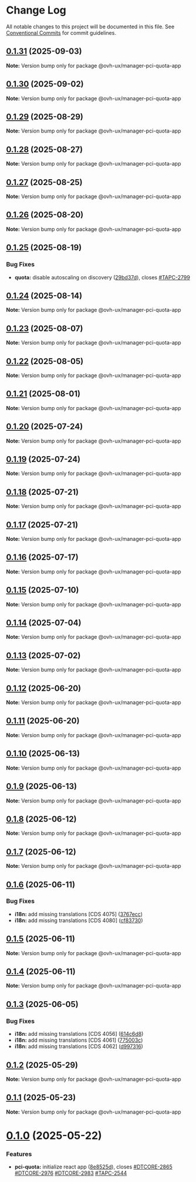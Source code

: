 # Change Log

All notable changes to this project will be documented in this file.
See [Conventional Commits](https://conventionalcommits.org) for commit guidelines.

## [0.1.31](https://github.com/ovh/manager/compare/@ovh-ux/manager-pci-quota-app@0.1.30...@ovh-ux/manager-pci-quota-app@0.1.31) (2025-09-03)

**Note:** Version bump only for package @ovh-ux/manager-pci-quota-app





## [0.1.30](https://github.com/ovh/manager/compare/@ovh-ux/manager-pci-quota-app@0.1.29...@ovh-ux/manager-pci-quota-app@0.1.30) (2025-09-02)

**Note:** Version bump only for package @ovh-ux/manager-pci-quota-app





## [0.1.29](https://github.com/ovh/manager/compare/@ovh-ux/manager-pci-quota-app@0.1.28...@ovh-ux/manager-pci-quota-app@0.1.29) (2025-08-29)

**Note:** Version bump only for package @ovh-ux/manager-pci-quota-app





## [0.1.28](https://github.com/ovh/manager/compare/@ovh-ux/manager-pci-quota-app@0.1.27...@ovh-ux/manager-pci-quota-app@0.1.28) (2025-08-27)

**Note:** Version bump only for package @ovh-ux/manager-pci-quota-app





## [0.1.27](https://github.com/ovh/manager/compare/@ovh-ux/manager-pci-quota-app@0.1.26...@ovh-ux/manager-pci-quota-app@0.1.27) (2025-08-25)

**Note:** Version bump only for package @ovh-ux/manager-pci-quota-app





## [0.1.26](https://github.com/ovh/manager/compare/@ovh-ux/manager-pci-quota-app@0.1.25...@ovh-ux/manager-pci-quota-app@0.1.26) (2025-08-20)

**Note:** Version bump only for package @ovh-ux/manager-pci-quota-app





## [0.1.25](https://github.com/ovh/manager/compare/@ovh-ux/manager-pci-quota-app@0.1.24...@ovh-ux/manager-pci-quota-app@0.1.25) (2025-08-19)


### Bug Fixes

* **quota:** disable autoscaling on discovery ([29bd37d](https://github.com/ovh/manager/commit/29bd37d1fe81fc0f5015e0559f5b6ea1b520dc91)), closes [#TAPC-2799](https://github.com/ovh/manager/issues/TAPC-2799)





## [0.1.24](https://github.com/ovh/manager/compare/@ovh-ux/manager-pci-quota-app@0.1.23...@ovh-ux/manager-pci-quota-app@0.1.24) (2025-08-14)

**Note:** Version bump only for package @ovh-ux/manager-pci-quota-app





## [0.1.23](https://github.com/ovh/manager/compare/@ovh-ux/manager-pci-quota-app@0.1.22...@ovh-ux/manager-pci-quota-app@0.1.23) (2025-08-07)

**Note:** Version bump only for package @ovh-ux/manager-pci-quota-app





## [0.1.22](https://github.com/ovh/manager/compare/@ovh-ux/manager-pci-quota-app@0.1.21...@ovh-ux/manager-pci-quota-app@0.1.22) (2025-08-05)

**Note:** Version bump only for package @ovh-ux/manager-pci-quota-app





## [0.1.21](https://github.com/ovh/manager/compare/@ovh-ux/manager-pci-quota-app@0.1.20...@ovh-ux/manager-pci-quota-app@0.1.21) (2025-08-01)

**Note:** Version bump only for package @ovh-ux/manager-pci-quota-app





## [0.1.20](https://github.com/ovh/manager/compare/@ovh-ux/manager-pci-quota-app@0.1.19...@ovh-ux/manager-pci-quota-app@0.1.20) (2025-07-24)

**Note:** Version bump only for package @ovh-ux/manager-pci-quota-app





## [0.1.19](https://github.com/ovh/manager/compare/@ovh-ux/manager-pci-quota-app@0.1.18...@ovh-ux/manager-pci-quota-app@0.1.19) (2025-07-24)

**Note:** Version bump only for package @ovh-ux/manager-pci-quota-app





## [0.1.18](https://github.com/ovh/manager/compare/@ovh-ux/manager-pci-quota-app@0.1.17...@ovh-ux/manager-pci-quota-app@0.1.18) (2025-07-21)

**Note:** Version bump only for package @ovh-ux/manager-pci-quota-app





## [0.1.17](https://github.com/ovh/manager/compare/@ovh-ux/manager-pci-quota-app@0.1.16...@ovh-ux/manager-pci-quota-app@0.1.17) (2025-07-21)

**Note:** Version bump only for package @ovh-ux/manager-pci-quota-app





## [0.1.16](https://github.com/ovh/manager/compare/@ovh-ux/manager-pci-quota-app@0.1.15...@ovh-ux/manager-pci-quota-app@0.1.16) (2025-07-17)

**Note:** Version bump only for package @ovh-ux/manager-pci-quota-app





## [0.1.15](https://github.com/ovh/manager/compare/@ovh-ux/manager-pci-quota-app@0.1.14...@ovh-ux/manager-pci-quota-app@0.1.15) (2025-07-10)

**Note:** Version bump only for package @ovh-ux/manager-pci-quota-app





## [0.1.14](https://github.com/ovh/manager/compare/@ovh-ux/manager-pci-quota-app@0.1.13...@ovh-ux/manager-pci-quota-app@0.1.14) (2025-07-04)

**Note:** Version bump only for package @ovh-ux/manager-pci-quota-app





## [0.1.13](https://github.com/ovh/manager/compare/@ovh-ux/manager-pci-quota-app@0.1.12...@ovh-ux/manager-pci-quota-app@0.1.13) (2025-07-02)

**Note:** Version bump only for package @ovh-ux/manager-pci-quota-app





## [0.1.12](https://github.com/ovh/manager/compare/@ovh-ux/manager-pci-quota-app@0.1.11...@ovh-ux/manager-pci-quota-app@0.1.12) (2025-06-20)

**Note:** Version bump only for package @ovh-ux/manager-pci-quota-app





## [0.1.11](https://github.com/ovh/manager/compare/@ovh-ux/manager-pci-quota-app@0.1.10...@ovh-ux/manager-pci-quota-app@0.1.11) (2025-06-20)

**Note:** Version bump only for package @ovh-ux/manager-pci-quota-app





## [0.1.10](https://github.com/ovh/manager/compare/@ovh-ux/manager-pci-quota-app@0.1.9...@ovh-ux/manager-pci-quota-app@0.1.10) (2025-06-13)

**Note:** Version bump only for package @ovh-ux/manager-pci-quota-app





## [0.1.9](https://github.com/ovh/manager/compare/@ovh-ux/manager-pci-quota-app@0.1.8...@ovh-ux/manager-pci-quota-app@0.1.9) (2025-06-13)

**Note:** Version bump only for package @ovh-ux/manager-pci-quota-app





## [0.1.8](https://github.com/ovh/manager/compare/@ovh-ux/manager-pci-quota-app@0.1.7...@ovh-ux/manager-pci-quota-app@0.1.8) (2025-06-12)

**Note:** Version bump only for package @ovh-ux/manager-pci-quota-app





## [0.1.7](https://github.com/ovh/manager/compare/@ovh-ux/manager-pci-quota-app@0.1.6...@ovh-ux/manager-pci-quota-app@0.1.7) (2025-06-12)

**Note:** Version bump only for package @ovh-ux/manager-pci-quota-app





## [0.1.6](https://github.com/ovh/manager/compare/@ovh-ux/manager-pci-quota-app@0.1.5...@ovh-ux/manager-pci-quota-app@0.1.6) (2025-06-11)


### Bug Fixes

* **i18n:** add missing translations [CDS 4075] ([3767ecc](https://github.com/ovh/manager/commit/3767ecc118a72aa312c3e3bc856454cb60c3f42a))
* **i18n:** add missing translations [CDS 4080] ([cf83730](https://github.com/ovh/manager/commit/cf837307bf9bab7fb5b999d1fbf220ef1de19acd))





## [0.1.5](https://github.com/ovh/manager/compare/@ovh-ux/manager-pci-quota-app@0.1.4...@ovh-ux/manager-pci-quota-app@0.1.5) (2025-06-11)

**Note:** Version bump only for package @ovh-ux/manager-pci-quota-app





## [0.1.4](https://github.com/ovh/manager/compare/@ovh-ux/manager-pci-quota-app@0.1.3...@ovh-ux/manager-pci-quota-app@0.1.4) (2025-06-11)

**Note:** Version bump only for package @ovh-ux/manager-pci-quota-app





## [0.1.3](https://github.com/ovh/manager/compare/@ovh-ux/manager-pci-quota-app@0.1.2...@ovh-ux/manager-pci-quota-app@0.1.3) (2025-06-05)


### Bug Fixes

* **i18n:** add missing translations [CDS 4056] ([614c6d8](https://github.com/ovh/manager/commit/614c6d8e964cc17eea864ca5d3d999cf34e7fe67))
* **i18n:** add missing translations [CDS 4061] ([775003c](https://github.com/ovh/manager/commit/775003c5bf8ceb7a287a8b6a1c8f57cfd7fa4263))
* **i18n:** add missing translations [CDS 4062] ([d997316](https://github.com/ovh/manager/commit/d9973167aca8b32e3e47d68bf397c319651d4514))





## [0.1.2](https://github.com/ovh/manager/compare/@ovh-ux/manager-pci-quota-app@0.1.1...@ovh-ux/manager-pci-quota-app@0.1.2) (2025-05-29)

**Note:** Version bump only for package @ovh-ux/manager-pci-quota-app





## [0.1.1](https://github.com/ovh/manager/compare/@ovh-ux/manager-pci-quota-app@0.1.0...@ovh-ux/manager-pci-quota-app@0.1.1) (2025-05-23)

**Note:** Version bump only for package @ovh-ux/manager-pci-quota-app





# [0.1.0](https://github.com/ovh/manager/compare/@ovh-ux/manager-pci-quota-app@0.0.0...@ovh-ux/manager-pci-quota-app@0.1.0) (2025-05-22)


### Features

* **pci-quota:** initialize react app ([8e8525d](https://github.com/ovh/manager/commit/8e8525de99a07cd67bb5e105f9e71f8859fb4d37)), closes [#DTCORE-2865](https://github.com/ovh/manager/issues/DTCORE-2865) [#DTCORE-2976](https://github.com/ovh/manager/issues/DTCORE-2976) [#DTCORE-2983](https://github.com/ovh/manager/issues/DTCORE-2983) [#TAPC-2544](https://github.com/ovh/manager/issues/TAPC-2544)
